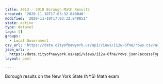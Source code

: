 ```yaml
---
title: 2013 - 2018 Borough Math Results
created: '2020-11-10T17:03:32.840840'
modified: '2020-11-10T17:03:32.840851'
state: active
type: dataset
tags: []
groups:
  - Local Government
csv_url: 'https://data.cityofnewyork.us/api/views/ii2w-6fne/rows.csv?accessType=DOWNLOAD'
json_url: >-
  https://data.cityofnewyork.us/api/views/ii2w-6fne/rows.json?accessType=DOWNLOAD
layout: post

---
```

Borough results on the New York State (NYS) Math exam

